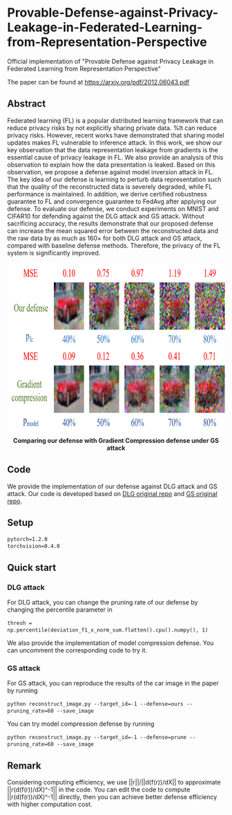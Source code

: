 # Provable-Defense-against-Privacy-Leakage-in-Federated-Learning-from-Representation-Perspective
Official implementation of "Provable Defense against Privacy Leakage in Federated Learning from Representation Perspective"

The paper can be found at https://arxiv.org/pdf/2012.06043.pdf

## Abstract

Federated learning (FL) is a popular distributed learning framework that can reduce privacy risks by not explicitly sharing private data. %It can reduce privacy risks. 
However, recent works have demonstrated that sharing model updates makes FL vulnerable to inference attack. In this work, we show our key observation that the data representation leakage from gradients is the essential cause of privacy leakage in FL. We also provide an analysis of this observation to explain how the data presentation is leaked. 
Based on this observation, we propose a defense against model inversion attack in FL. The key idea of our defense is learning to perturb data representation such that the quality of the reconstructed data is severely degraded, while FL performance is maintained. In addition, we derive certified robustness guarantee to FL and convergence guarantee to FedAvg after applying our defense. 
To evaluate our defense, we conduct experiments on MNIST and CIFAR10 for defending against the DLG attack and GS attack. Without sacrificing accuracy, the results demonstrate that our proposed defense can increase the mean squared error between the reconstructed data and the raw data by as much as 160$\times$ for both DLG attack and GS attack, compared with baseline defense methods. Therefore, the privacy of the FL system is significantly improved.


<div align=center><img src="https://github.com/jeremy313/FLDRep/blob/main/GS_defense.png" width="800" height="400" alt="show"/><br/>
<b>Comparing our defense with Gradient Compression defense under GS attack</b>
</div> 


## Code

We provide the implementation of our defense against DLG attack and GS attack. Our code is developed based on [DLG original repo](https://github.com/mit-han-lab/dlg) and [GS original repo](https://github.com/JonasGeiping/invertinggradients).

## Setup
```
pytorch=1.2.0
torchvision=0.4.0
```

## Quick start

### DLG attack
For DLG attack, you can change the pruning rate of our defense by changing the percentile parameter in
```
thresh = np.percentile(deviation_f1_x_norm_sum.flatten().cpu().numpy(), 1)
```
We also provide the implementation of model compression defense. You can uncomment the corresponding code to try it.

### GS attack
For GS attack, you can reproduce the results of the car image in the paper by running
```
python reconstruct_image.py --target_id=-1 --defense=ours --pruning_rate=60 --save_image
```
You can try model compression defense by running 
```
python reconstruct_image.py --target_id=-1 --defense=prune --pruning_rate=60 --save_image
```
## Remark
Considering computing efficiency, we use ||r||/||d(f(r))/dX|| to approximate ||r(d(f(r))/dX)^-1|| in the code. You can edit the code to compute ||r(d(f(r))/dX)^-1|| directly, then you can achieve better defense efficiency with higher computation cost.
